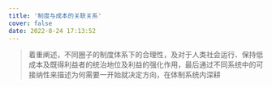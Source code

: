 ```yaml
---
title: '制度与成本的关联关系'
cover: false
date: 2022-8-24 17:13:52
---
```


> 着重阐述，不同圈子的制度体系下的合理性，及对于人类社会运行、保持低成本及既得利益者的统治地位及利益的强化作用，最后通过不同系统中的可接纳性来描述为何需要一开始就决定方向，在体制系统内深耕
